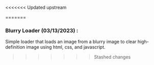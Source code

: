 <<<<<<< Updated upstream

=======
### Blurry Loader (03/13/2023) :

Simple loader that loads an image from a blurry image to clear high-definition image using html, css, and javascript.
>>>>>>> Stashed changes
